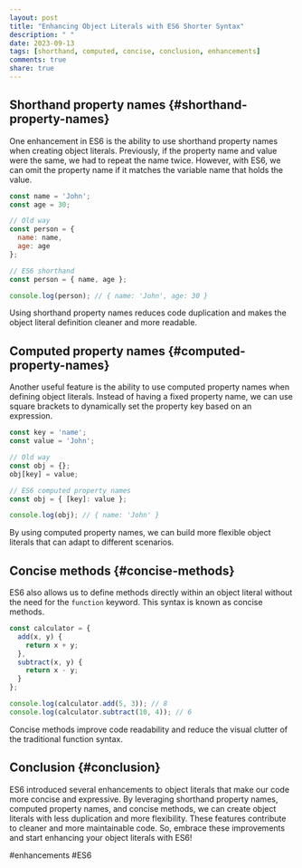 ```yaml
---
layout: post
title: "Enhancing Object Literals with ES6 Shorter Syntax"
description: " "
date: 2023-09-13
tags: [shorthand, computed, concise, conclusion, enhancements]
comments: true
share: true
---
```


## Shorthand property names {#shorthand-property-names}

One enhancement in ES6 is the ability to use shorthand property names when creating object literals. Previously, if the property name and value were the same, we had to repeat the name twice. However, with ES6, we can omit the property name if it matches the variable name that holds the value.

```javascript
const name = 'John';
const age = 30;

// Old way
const person = {
  name: name,
  age: age
};

// ES6 shorthand
const person = { name, age };

console.log(person); // { name: 'John', age: 30 }
```

Using shorthand property names reduces code duplication and makes the object literal definition cleaner and more readable.

## Computed property names {#computed-property-names}

Another useful feature is the ability to use computed property names when defining object literals. Instead of having a fixed property name, we can use square brackets to dynamically set the property key based on an expression.

```javascript
const key = 'name';
const value = 'John';

// Old way
const obj = {};
obj[key] = value;

// ES6 computed property names
const obj = { [key]: value };

console.log(obj); // { name: 'John' }
```

By using computed property names, we can build more flexible object literals that can adapt to different scenarios.

## Concise methods {#concise-methods}

ES6 also allows us to define methods directly within an object literal without the need for the `function` keyword. This syntax is known as concise methods.

```javascript
const calculator = {
  add(x, y) {
    return x + y;
  },
  subtract(x, y) {
    return x - y;
  }
};

console.log(calculator.add(5, 3)); // 8
console.log(calculator.subtract(10, 4)); // 6
```

Concise methods improve code readability and reduce the visual clutter of the traditional function syntax.

## Conclusion {#conclusion}

ES6 introduced several enhancements to object literals that make our code more concise and expressive. By leveraging shorthand property names, computed property names, and concise methods, we can create object literals with less duplication and more flexibility. These features contribute to cleaner and more maintainable code. So, embrace these improvements and start enhancing your object literals with ES6!

#enhancements #ES6
